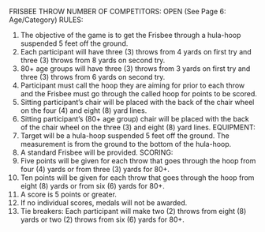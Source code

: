 FRISBEE THROW
NUMBER OF COMPETITORS: OPEN
(See Page 6: Age/Category)
RULES:
1. The objective of the game is to get the Frisbee through a hula-hoop suspended 5 feet off the ground.
2. Each participant will have three (3) throws from 4 yards on first try and three (3) throws from 8 yards on second try.
3. 80+ age groups will have three (3) throws from 3 yards on first try and three (3) throws from 6 yards on second try.
4. Participant must call the hoop they are aiming for prior to each throw and the Frisbee must go through the called hoop
for points to be scored.
5. Sitting participant’s chair will be placed with the back of the chair wheel on the four (4) and eight (8) yard lines.
6. Sitting participant’s (80+ age group) chair will be placed with the back of the chair wheel on the three (3) and eight (8)
yard lines.
EQUIPMENT:
1. Target will be a hula-hoop suspended 5 feet off the ground. The measurement is from the ground to the bottom of the
hula-hoop.
2. A standard Frisbee will be provided.
SCORING:
1. Five points will be given for each throw that goes through the hoop from four (4) yards or from three (3) yards for
80+.
2. Ten points will be given for each throw that goes through the hoop from eight (8) yards or from six (6) yards for 80+.
3. A score is 5 points or greater.
4. If no individual scores, medals will not be awarded.
5. Tie breakers: Each participant will make two (2) throws from eight (8) yards or two (2) throws from six (6) yards for
80+.
